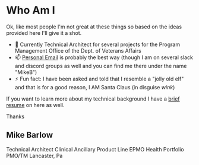 <!--
**barlowm/barlowm** is a ✨ _special_ ✨ repository because its `README.md` (this file) appears on your GitHub profile.

Here are some ideas to get you started:

- 🔭 I’m currently working on ...
- 🌱 I’m currently learning ...
- 👯 I’m looking to collaborate on ...
- 🤔 I’m looking for help with ...
- 💬 Ask me about ...
- 📫 How to reach me: ...
- 😄 Pronouns: ...
- ⚡ Fun fact: ...
-->
# Who Am I
Ok, like most people I'm not great at these things so based on the ideas provided here I'll give it a shot.
- 🔭 Currently Technical Architect for several projects for the Program Management Office of the Dept. of Veterans Affairs
- 📫 [Personal Email](mailto:barlowm@gmail.com?subject=Read%20your%20GitHub%20profile...&body=and%20would%20like%20to%20discuss%20something%20with%20you...) is probably the best way (though I am on several slack and discord groups as well and you can find me there under the name "MikeB")
- ⚡ Fun fact: I have been asked and told that I resemble a "jolly old elf" and that is for a good reason, I AM Santa Claus (in disguise *wink*)

If you want to learn more about my technical background I have a [brief resume](https://github.com/barlowm/barlowm/blob/master/m.barlow-resume-Sept2020.pdf) on here as well.

Thanks
## Mike Barlow
Technical Architect
Clinical Ancillary Product Line
EPMO Health Portfolio PMO/TM
Lancaster, Pa
